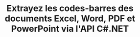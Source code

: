 ---
############################# Static ############################
layout: "auto-gen-gist"
draft: false
path: "fr/parser/net/extract/barcode//pptx/"
otherformats: DOC DOT DOCX DOCM DOTX DOTM TXT ODT OTT RTF PDF XHTML MHTML MD XML EPUB FB2 CHM XLS XLT XLSX XLSM XLSB XLTX XLTM ODS CSV OTS XLA XLAM PPT  PPS POT PPSX PPTM POTX PPSM ODP OTP PST OST EML EMLX MSG ONE 

############################# Head ############################
head_title: "API .NET pour extraire les codes-barres de PDF, DOCX, PPTX, XLSX, EPUB et plus "
head_description: "L'API GroupDocs.Parser .NET permet aux développeurs de logiciels d'extraire les codes-barres des documents PDF, DOC, DOCX, PPT, PPTX, EML, MSG, XLS, XLSX, CSV, ODT, RTF et EPUB dans les applications .NET."

############################# Header ############################
title: "Extrayez les codes-barres des documents Excel, Word, PDF et PowerPoint via l'API C#.NET"
description: "L'API GroupDocs.Parser .NET permet aux programmeurs d'extraire les codes-barres des documents PDF, DOC, DOCX, PPT, PPTX, EML, MSG, XLS, XLSX, CSV, ODT, RTF et EPUB ou de la page aea."

######################### Download Button #######################
button:
    enable: true

############################# About ############################
about:
    enable: true
    title: "Comment extraire les codes-barres d'Excel, Word, PDF et autres documents via l'API .NET?"
    content: |
       Les codes-barres sont une représentation lisible par machine de chiffres et de caractères couramment utilisés dans le monde entier dans de nombreux contextes, tels que la numérisation et l'identification de produits, le suivi de pièces automobiles, la gestion des stocks, etc. GroupDocs.Parser pour .NET est une API puissante qui aide les développeurs à développer une solution pour extraire du texte, des images et des codes-barres à partir de différents types de formats de documents pris en charge, tels que PDF, e-mails, ebooks, formats Microsoft Office : Word (DOC, DOCX ), PowerPoint (PPT, PPTX), Excel (XLS, XLSX), e-mails (EML, MSG) et bien d'autres. L'API a inclus la prise en charge de plusieurs fonctionnalités avancées d'analyse de documents telles que la recherche de texte par mots-clés, l'extraction de texte précise, l'extraction de texte au format HTML ou Markdown, l'extraction de zones de texte avec des coordonnées, l'extraction de métadonnées ou de codes-barres, etc.  

############################# content ############################
steps:
    enable: true
    block:
    - title_left: "Comment extraire des codes-barres de PPTX Documents via C# .NET "
      content_left: |
       L'API GroupDocs.Parser .NET aide les développeurs de logiciels à extraire facilement les codes-barres des documents PPTX. L'exemple de code C# .NET suivant montre comment extraire des codes-barres d'un document PPTX. 

      title_right: "Extraction de codes-barres à partir de documents"
      content_right: |
        * Créez une instance de [Parser](https://apireference.groupdocs.com/parser/net/groupdocs.parser/parser)
        * vérifier si l'extraction des codes-barres est prise en charge
        * Appelez la méthode [getBarcodes](https://apireference.groupdocs.com/parser/net/groupdocs.parser/parser/methods/getBarcodes) pour extraire tous les codes-barres de l'ensemble du document.
        * Itérer sur les codes à barres dans le document
        * Imprimer l'index des pages et la valeur du code-barres

      gisthash: "f9329c432da312e75f5f1c3702c02c52"
      gistfile: "barcode_extraction_form_documents.cs"

    - title_left: "Extraction de codes-barres à partir de la page du document PPTX via .NET"
      content_left: |
       GroupDocs.Parser .NET permet aux programmeurs de logiciels d'extraire les codes-barres de la page des documents PPTX. Le code C# .NET ci-dessous montre comment l'extraction de codes-barres peut être réalisée dans un document PPTX. 

      title_right: "Extraire les codes-barres via C# .NET"
      content_right: |
        * Créez une instance de [Parser](https://apireference.groupdocs.com/parser/net/groupdocs.parser/parser)
        * Vérifiez le document pour le support d'extraction de codes à barres
        * Appelez la méthode [getBarcodes](https://apireference.groupdocs.com/parser/net/groupdocs.parser/parser/methods/getBarcodes) pour extraire tous les codes-barres de l'ensemble du document.
        * Itérer sur les pages et imprimer un numéro de page
        * Imprimer l'index des pages et la valeur du code-barres
     
      gisthash: "80779aaa36b7d11b69c29296cfa73bd1"
      gistfile: "barcodes_extraction_form_documents_page.cs"
      
    - title_left: "Obtenez des codes-barres à partir de la zone de page de PPTX Document via .NET"
      content_left: |
       GroupDocs.Parser .NET est une API puissante qui fournit une prise en charge complète de l'extraction de codes-barres à partir de documents PPTX à l'aide de quelques lignes de code .NET. L'exemple de code .NET suivant montre comment effectuer une extraction de codes-barres à partir d'une zone de page de document PPTX.

      title_right: "Extraire les codes-barres de la zone de page PPTX "
      content_right: |
        * Créez une instance de [Parser](https://apireference.groupdocs.com/parser/net/groupdocs.parser/parser)
        * Vérifiez le document pour le support d'extraction de codes à barres
        * créer des options personnalisées pouvant être utilisées pour l'extraction de codes à barres
        * Extrayez les codes-barres du coin supérieur droit d'une page en appelant la méthode [getBarcodes](https://apireference.groupdocs.com/parser/net/groupdocs.parser/parser/methods/getBarcodes) à l'aide des options de personnalisation.
        * Imprimer l'index des pages et la valeur du code-barres
     
      gisthash: "932e868be1c52982f8c2ced2fc4c0640"
      gistfile: "barcodes_extraction_from_documents_page_area.cs"

    - title_left: "Configuration requise"
      content_left: |
        Les API GroupDocs.Parser .NET sont prises en charge sur toutes les principales plateformes et systèmes d'exploitation. Pour un guide complet de la configuration système requise, veuillez visiter [configuration système](hhttps://docs.groupdocs.com/parser/net/system-requirements/) Avant d'exécuter le code ci-dessous, assurez-vous que les conditions préalables suivantes sont installées sur votre système:
        * Systèmes d'exploitation : Microsoft Windows, Linux, MacOS
        * Environnement de développement : Visual Studio, Xamarin, MonoDevelop etc.
        * Frameworks : .NET Framework, .NET Standard, .NET Core, Mono
        * Obtenez la dernière version des API GroupDocs.Parser .NET à partir de [NuGet](https://www.nuget.org/packages/GroupDocs.parser/)
        
      title_right: "Pourquoi utiliser GroupDocs.Parser"
      content_right: |
        * Prise en charge de l'extraction de texte brut à partir de tous les documents pris en charge
        * Analyse de documents via des modèles définis par l'utilisateur.
        * Prise en charge complète de l'extraction de texte structuré
        * Recherche de texte par mot-clé ainsi que par expression régulière
        * Extrayez du texte formaté, des métadonnées, des images, des conteneurs et des pièces jointes.
        * Extraire la table des matières pour certains formats de document pris en charge.
        * Analyser les données de formulaire à partir de documents PDF.
        * Extraire les hyperliens du document

demos:
    enable: true


more_formats:
    enable: true


back_to_top:
    enable: true
---